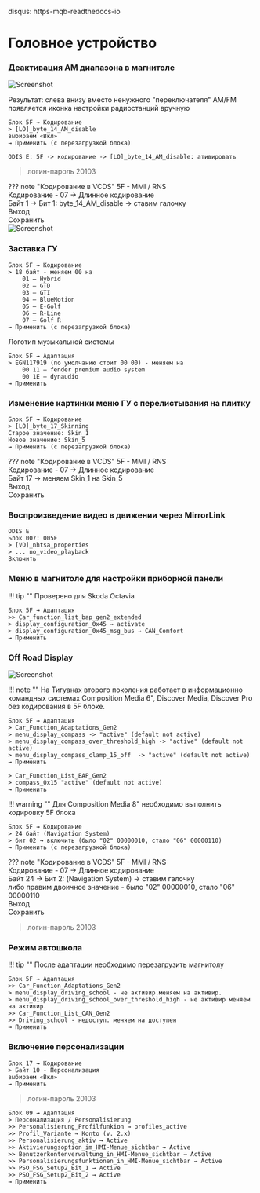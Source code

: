 disqus: https-mqb-readthedocs-io
# Головное устройство

### Деактивация AM диапазона в магнитоле

![Screenshot](../images/fm.jpg)

Результат: слева внизу вместо ненужного "переключателя" AM/FM появляется иконка настройки радиостанций вручную

```
Блок 5F → Кодирование
> [LO]_byte_14_AM_disable
выбираем «Вкл»
→ Применить (с перезагрузкой блока)
```

```
ODIS E: 5F -> кодирование -> [LO]_byte_14_AM_disable: ативировать
```

> логин-пароль 20103

??? note "Кодирование в VCDS"
    5F - MMI / RNS  
    Кодирование - 07 → Длинное кодирование  
    Байт 1 → Бит 1: byte_14_AM_disable  → ставим галочку  
    Выход  
    Сохранить  
    ![Screenshot](../images/am_radio.jpg) 

### Заставка ГУ

    Блок 5F → Кодирование
    > 18 байт - меняем 00 на
        01 — Hybrid
        02 — GTD
        03 — GTI
        04 — BlueMotion
        05 — E-Golf
        06 — R-Line
        07 — Golf R
    → Применить (с перезагрузкой блока)

Логотип музыкальной системы

    Блок 5F → Адаптация
    > EGN117919 (по умолчанию стоит 00 00) - меняем на
        00 11 — fender premium audio system
        00 1E — dynaudio
    → Применить 

### Изменение картинки меню ГУ с перелистывания на плитку

	Блок 5F → Кодирование
    > [LO]_byte_17_Skinning
    Старое значение: Skin_1
    Новое значение: Skin_5
    → Применить (с перезагрузкой блока)
    
??? note "Кодирование в VCDS"
    5F - MMI / RNS  
    Кодирование - 07 → Длинное кодирование  
    Байт 17 → меняем Skin_1 на Skin_5  
    Выход  
    Сохранить  

### Воспроизведение видео в движении через MirrorLink

    ODIS E
    Блок 007: 005F
    > [VO]_nhtsa_properties
    > ... no_video_playback
    Включить
    
### Меню в магнитоле для настройки приборной панели

!!! tip ""
    Проверено для Skoda Octavia

    Блок 5F → Адаптация
    >> Car_function_list_bap_gen2_extended
    > display_configuration_0x45 → activate
    > display_configuration_0x45_msg_bus → CAN_Comfort
    → Применить 
    
### Off Road Display

![Screenshot](../images/offroad.jpg)
    
!!! note ""
    На Тигуанах второго поколения работает в информационно командных системах Composition Media 6", Discover Media, Discover Pro без кодирования в 5F блоке.  

```
Блок 5F → Адаптация
> Car_Function_Adaptations_Gen2
> menu_display_compass -> "active" (default not active)
> menu_display_compass_over_threshold_high -> "active" (default not active) 
> menu_display_compass_clamp_15_off  -> "active" (default not active)
→ Применить  
  
> Car_Function_List_BAP_Gen2
> compass_0x15 "active" (default not active)
→ Применить 
``` 

!!! warning ""
    Для Composition Media 8" необходимо выполнить кодировку 5F блока
```
Блок 5F → Кодирование
> 24 байт (Navigation System)
> бит 02 → включить (было "02" 00000010, стало "06" 00000110)
→ Применить (с перезагрузкой блока)
```
    
??? note "Кодирование в VCDS"
    5F - MMI / RNS  
    Кодирование - 07 → Длинное кодирование  
    Байт 24 → Бит 2: (Navigation System) → ставим галочку  
    либо правим двоичное значение - было "02" 00000010, стало "06" 00000110  
    Выход  
    Сохранить  
    
> логин-пароль 20103 

### Режим автошкола

!!! tip ""
    После адаптации необходимо перезагрузить магнитолу
    
```
Блок 5F → Адаптация
>> Car_Function_Adaptations_Gen2
> menu_display_driving_school - не активир.меняем на активир.
> menu_display_driving_school_over_threshold_high - не активир меняем на активир.
>> Car_Function_List_CAN_Gen2
>> Driving_school - недоступ. меняем на доступен
→ Применить
```

### Включение персонализации

```
Блок 17 → Кодирование  
> Байт 10 - Персонализация
выбираем «Вкл»
→ Применить
```

> логин-пароль 20103

```
Блок 09 → Адаптация
> Персонализация / Personalisierung
>> Personalisierung_Profilfunkion → profiles_active
>> Profil_Variante → Konto (v. 2.x)
>> Personalisierung_aktiv → Active
>> Aktivierungsoption_im_HMI-Menue_sichtbar → Active
>> Benutzerkontenverwaltung_in_HMI-Menue_sichtbar → Active
>> Personalisierungsfunktionen_in_HMI-Menue_sichtbar → Active
>> PSO_FSG_Setup2_Bit_1 → Active
>> PSO_FSG_Setup2_Bit_2 → Active
→ Применить
```
